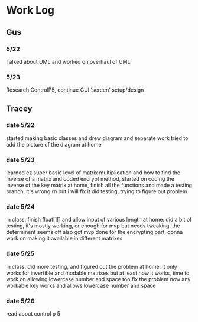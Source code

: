 # Work Log

## Gus

### 5/22

Talked about UML and worked on overhaul of UML

### 5/23

Research ControlP5, continue GUI 'screen' setup/design


## Tracey

### date 5/22

started making basic classes and drew diagram and separate work
tried to add the picture of the diagram at home

### date 5/23

learned ez super basic level of matrix multiplication and how to find the inverse of a matrix and coded encrypt method, started on coding the inverse of the key matrix
at home, finish all the functions and made a testing branch, it's wrong rn but i will fix it
did testing, trying to figure out problem

### date 5/24

in class: finish float[][] and allow input of various length
at home: did a bit of testing, it's mostly working, or enough for mvp but needs tweaking, the determinent seems off
also got mvp done for the encrypting part, gonna work on making it available in different matrixes

### date 5/25

in class: did more testing, and figured out the problem
at home: it only works for invertible and modable matrixes but at least now it works, time to work on allowing lowercase number and space too
fix the problem now any workable key works and allows lowercase number and space

### date 5/26

read about control p 5
